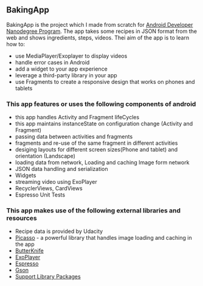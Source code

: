 ## BakingApp
 BakingApp is the project which I made from scratch for [Android Developer Nanodegree Program](https://eu.udacity.com/course/android-developer-nanodegree-by-google--nd801). The app takes some recipes in JSON format from the web and shows ingredients, steps, videos. 
 Thei aim of the app is to learn how to:
 - use MediaPlayer/Exoplayer to display videos
 - handle error cases in Android
 - add a widget to your app experience
 - leverage a third-party library in your app
 - use Fragments to create a responsive design that works on phones and tablets

###  This app features or uses the following components of android

* this app handles Activity and Fragment lifeCycles
* this app maintains instanceState on configuration change (Activity and Fragment)
* passing data between activities and fragments
* fragments and re-use of the same fragment in different activities
* desiging layouts for different screen sizes(Phone and tablet) and orientation (Landscape)
* loading data from network, Loading and caching Image form network
* JSON data handling and serialization
* Widgets
* streaming video using ExoPlayer
* RecyclerViews, CardViews
* Espresso Unit Tests

### This app makes use of the following external libraries and resources

* Recipe data is provided by Udacity
* [Picasso](http://square.github.io/picasso/) - a powerful library that handles image loading and caching in the app
* [ButterKnife](http://jakewharton.github.io/butterknife/) 
* [ExoPlayer](https://github.com/google/ExoPlayer)
* [Espresso](https://developer.android.com/training/testing/espresso/)
* [Gson](https://github.com/google/gson)
* [Support Library Packages](https://developer.android.com/topic/libraries/support-library/packages)
